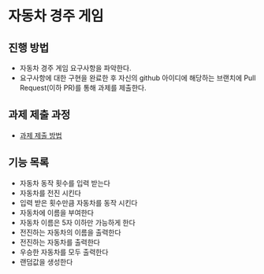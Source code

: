 # 자동차 경주 게임
## 진행 방법
* 자동차 경주 게임 요구사항을 파악한다.
* 요구사항에 대한 구현을 완료한 후 자신의 github 아이디에 해당하는 브랜치에 Pull Request(이하 PR)를 통해 과제를 제출한다.

## 과제 제출 과정
* [과제 제출 방법](https://github.com/next-step/nextstep-docs/tree/master/precourse)

## 기능 목록
* 자동차 동작 횟수를 입력 받는다
* 자동차를 전진 시킨다
* 입력 받은 횟수만큼 자동차를 동작 시킨다
* 자동차에 이름을 부여한다
* 자동차 이름은 5자 이하만 가능하게 한다
* 전진하는 자동차의 이름을 출력한다
* 전진하는 자동차를 출력한다
* 우승한 자동차를 모두 출력한다
* 랜덤값을 생성한다